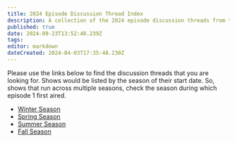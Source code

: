 ```yaml
---
title: 2024 Episode Discussion Thread Index
description: A collection of the 2024 episode discussion threads from the community
published: true
date: 2024-09-23T13:52:40.239Z
tags: 
editor: markdown
dateCreated: 2024-04-03T17:35:48.230Z
---
```


Please use the links below to find the discussion threads that you are looking for. Shows would be listed by the season of their start date. So, shows that run across multiple seasons, check the season during which episode 1 first aired.

- [Winter Season](/2024/winter)
- [Spring Season](/2024/spring)
- [Summer Season](/2024/summer)
- [Fall Season](/2024/fall)